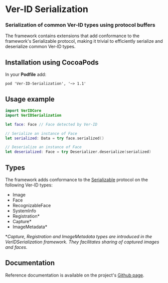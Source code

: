 # Ver-ID Serialization

### Serialization of common Ver-ID types using protocol buffers

The framework contains extensions that add conformance to the framework's Serializable protocol, making it trivial to efficiently serialize and deserialize common Ver-ID types.

## Installation using CocoaPods

In your **Podfile** add:

```
pod 'Ver-ID-Serialization', '~> 1.1'
```

## Usage example

```swift
import VerIDCore
import VerIDSerialization

let face: Face // Face detected by Ver-ID

// Serialize an instance of Face
let serialized: Data = try face.serialized()

// Deserialize an instance of Face
let deserialized: Face = try Deserializer.deserialize(serialized)
```

## Types

The framework adds conformance to the [Serializable](./VerIDSerialization/Serializable.swift) protocol on the following Ver-ID types:

- Image
- Face
- RecognizableFace
- SystemInfo
- Registration*
- Capture*
- ImageMetadata*

**Capture, Registration and ImageMetadata types are introduced in the VerIDSerialization framework. They facilitates sharing of captured images and faces.*

## Documentation

Reference documentation is available on the project's [Github page](https://appliedrecognition.github.io/Ver-ID-Serialization-Apple/).
